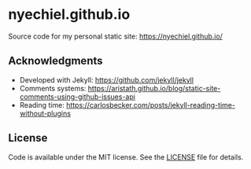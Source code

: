 # nyechiel.github.io

Source code for my personal static site: https://nyechiel.github.io/


## Acknowledgments

* Developed with Jekyll: https://github.com/jekyll/jekyll
* Comments systems: https://aristath.github.io/blog/static-site-comments-using-github-issues-api
* Reading time: https://carlosbecker.com/posts/jekyll-reading-time-without-plugins

## License

Code is available under the MIT license. See the [LICENSE](LICENSE) file for details.

